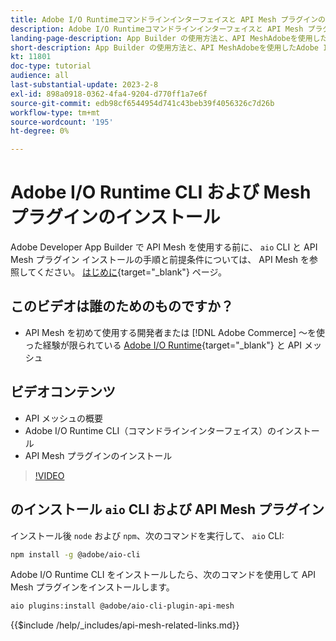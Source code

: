 ```yaml
---
title: Adobe I/O Runtimeコマンドラインインターフェイスと API Mesh プラグインのインストール
description: Adobe I/O Runtimeコマンドラインインターフェイスと API Mesh プラグインのインストール方法を説明します
landing-page-description: App Builder の使用方法と、API MeshAdobeを使用したAdobe I/O Runtimeのインストール方法を説明します。
short-description: App Builder の使用方法と、API MeshAdobeを使用したAdobe I/O Runtimeのインストール方法を説明します。
kt: 11801
doc-type: tutorial
audience: all
last-substantial-update: 2023-2-8
exl-id: 898a0918-0362-4fa4-9204-d770ff1a7e6f
source-git-commit: edb98cf6544954d741c43beb39f4056326c7d26b
workflow-type: tm+mt
source-wordcount: '195'
ht-degree: 0%

---
```


# Adobe I/O Runtime CLI および Mesh プラグインのインストール

Adobe Developer App Builder で API Mesh を使用する前に、 `aio` CLI と API Mesh プラグイン
インストールの手順と前提条件については、 API Mesh を参照してください。 [はじめに](https://developer.adobe.com/graphql-mesh-gateway/gateway/getting-started/){target="_blank"} ページ。

## このビデオは誰のためのものですか？

* API Mesh を初めて使用する開発者または [!DNL Adobe Commerce] ～を使った経験が限られている [Adobe I/O Runtime](https://developer.adobe.com/runtime/docs/guides/overview/){target="_blank"} と API メッシュ

## ビデオコンテンツ

* API メッシュの概要
* Adobe I/O Runtime CLI（コマンドラインインターフェイス）のインストール
* API Mesh プラグインのインストール

>[!VIDEO](https://video.tv.adobe.com/v/3414122?quality=12&learn=on)

## のインストール `aio` CLI および API Mesh プラグイン

インストール後 `node` および `npm`、次のコマンドを実行して、 `aio` CLI:

```bash
npm install -g @adobe/aio-cli
```

Adobe I/O Runtime CLI をインストールしたら、次のコマンドを使用して API Mesh プラグインをインストールします。

```bash
aio plugins:install @adobe/aio-cli-plugin-api-mesh
```

{{$include /help/_includes/api-mesh-related-links.md}}

